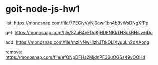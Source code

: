 # goit-node-js-hw1

list: https://monosnap.com/file/7PECiyVyNj0cwr1bn4b9vWsDNgXfPp

get: https://monosnap.com/file/SZuB4eFDqKjHDFNKkTHSdkBHsIw6Du

add: https://monosnap.com/file/mziNNwHlzhJTtkOLlXyuuLn2dXAong

remove: https://monosnap.com/file/efQNpDFHs2MjdnPF36uOGSs49vOQHd
